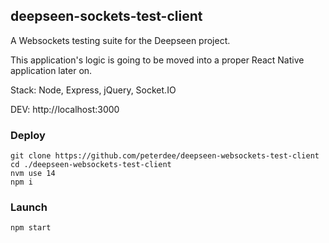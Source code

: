 ## deepseen-sockets-test-client

A Websockets testing suite for the Deepseen project.

This application's logic is going to be moved into a proper React Native application later on.

Stack: Node, Express, jQuery, Socket.IO

DEV: http://localhost:3000

### Deploy

```shell script
git clone https://github.com/peterdee/deepseen-websockets-test-client
cd ./deepseen-websockets-test-client
nvm use 14
npm i
```

### Launch

```shell script
npm start
```
